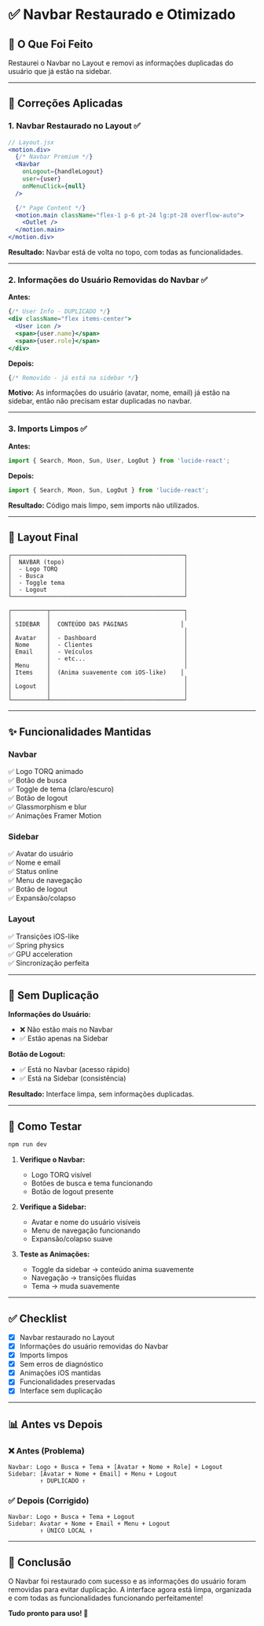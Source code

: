 # ✅ Navbar Restaurado e Otimizado

## 🎯 O Que Foi Feito

Restaurei o Navbar no Layout e removi as informações duplicadas do usuário que já estão na sidebar.

---

## 🔧 Correções Aplicadas

### 1. Navbar Restaurado no Layout ✅

```jsx
// Layout.jsx
<motion.div>
  {/* Navbar Premium */}
  <Navbar 
    onLogout={handleLogout}
    user={user}
    onMenuClick={null}
  />

  {/* Page Content */}
  <motion.main className="flex-1 p-6 pt-24 lg:pt-28 overflow-auto">
    <Outlet />
  </motion.main>
</motion.div>
```

**Resultado:** Navbar está de volta no topo, com todas as funcionalidades.

---

### 2. Informações do Usuário Removidas do Navbar ✅

**Antes:**
```jsx
{/* User Info - DUPLICADO */}
<div className="flex items-center">
  <User icon />
  <span>{user.name}</span>
  <span>{user.role}</span>
</div>
```

**Depois:**
```jsx
{/* Removido - já está na sidebar */}
```

**Motivo:** As informações do usuário (avatar, nome, email) já estão na sidebar, então não precisam estar duplicadas no navbar.

---

### 3. Imports Limpos ✅

**Antes:**
```jsx
import { Search, Moon, Sun, User, LogOut } from 'lucide-react';
```

**Depois:**
```jsx
import { Search, Moon, Sun, LogOut } from 'lucide-react';
```

**Resultado:** Código mais limpo, sem imports não utilizados.

---

## 🎨 Layout Final

```
┌─────────────────────────────────────────────────┐
│  NAVBAR (topo)                                  │
│  - Logo TORQ                                    │
│  - Busca                                        │
│  - Toggle tema                                  │
│  - Logout                                       │
└─────────────────────────────────────────────────┘

┌──────────┬──────────────────────────────────────┐
│          │                                      │
│ SIDEBAR  │  CONTEÚDO DAS PÁGINAS               │
│          │                                      │
│ Avatar   │  - Dashboard                         │
│ Nome     │  - Clientes                          │
│ Email    │  - Veículos                          │
│          │  - etc...                            │
│ Menu     │                                      │
│ Items    │  (Anima suavemente com iOS-like)    │
│          │                                      │
│ Logout   │                                      │
│          │                                      │
└──────────┴──────────────────────────────────────┘
```

---

## ✨ Funcionalidades Mantidas

### Navbar
✅ Logo TORQ animado  
✅ Botão de busca  
✅ Toggle de tema (claro/escuro)  
✅ Botão de logout  
✅ Glassmorphism e blur  
✅ Animações Framer Motion  

### Sidebar
✅ Avatar do usuário  
✅ Nome e email  
✅ Status online  
✅ Menu de navegação  
✅ Botão de logout  
✅ Expansão/colapso  

### Layout
✅ Transições iOS-like  
✅ Spring physics  
✅ GPU acceleration  
✅ Sincronização perfeita  

---

## 🎯 Sem Duplicação

**Informações do Usuário:**
- ❌ Não estão mais no Navbar
- ✅ Estão apenas na Sidebar

**Botão de Logout:**
- ✅ Está no Navbar (acesso rápido)
- ✅ Está na Sidebar (consistência)

**Resultado:** Interface limpa, sem informações duplicadas.

---

## 🧪 Como Testar

```bash
npm run dev
```

1. **Verifique o Navbar:**
   - Logo TORQ visível
   - Botões de busca e tema funcionando
   - Botão de logout presente

2. **Verifique a Sidebar:**
   - Avatar e nome do usuário visíveis
   - Menu de navegação funcionando
   - Expansão/colapso suave

3. **Teste as Animações:**
   - Toggle da sidebar → conteúdo anima suavemente
   - Navegação → transições fluidas
   - Tema → muda suavemente

---

## ✅ Checklist

- [x] Navbar restaurado no Layout
- [x] Informações do usuário removidas do Navbar
- [x] Imports limpos
- [x] Sem erros de diagnóstico
- [x] Animações iOS mantidas
- [x] Funcionalidades preservadas
- [x] Interface sem duplicação

---

## 📊 Antes vs Depois

### ❌ Antes (Problema)
```
Navbar: Logo + Busca + Tema + [Avatar + Nome + Role] + Logout
Sidebar: [Avatar + Nome + Email] + Menu + Logout
         ↑ DUPLICADO ↑
```

### ✅ Depois (Corrigido)
```
Navbar: Logo + Busca + Tema + Logout
Sidebar: Avatar + Nome + Email + Menu + Logout
         ↑ ÚNICO LOCAL ↑
```

---

## 🎉 Conclusão

O Navbar foi restaurado com sucesso e as informações do usuário foram removidas para evitar duplicação. A interface agora está limpa, organizada e com todas as funcionalidades funcionando perfeitamente!

**Tudo pronto para uso! 🚀**
